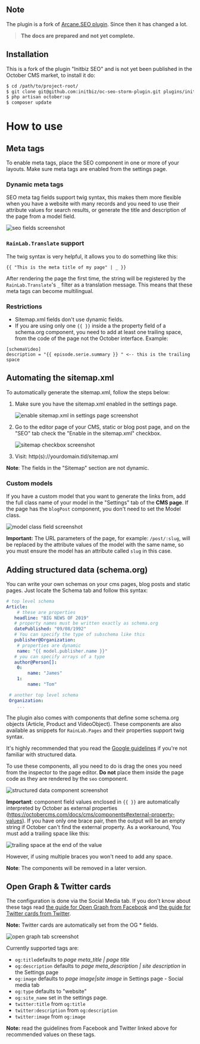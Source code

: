 ## Note
The plugin is a fork of [Arcane.SEO plugin](https://github.com/mrjeanp/Arcane-SEO). Since then it has changed a lot.

> **The docs are prepared and not yet complete.**

## Installation

This is a fork of the plugin "Initbiz SEO" and is not yet been published in the October CMS market, to install it do:

```bash
$ cd /path/to/project-root/
$ git clone git@github.com:initbiz/oc-seo-storm-plugin.git plugins/initbiz/seostorm
$ php artisan october:up
$ composer update
```

# How to use
## Meta tags
To enable meta tags, place the SEO component in one or more of your layouts. Make sure meta tags are enabled from the settings page.

### Dynamic meta tags
SEO meta tag fields support twig syntax, this makes them more flexible when you have a website with many records and you need to use their attribute values for search results, or generate the title and description of the page from a model field.

![seo fields screenshot](https://i.ibb.co/7JJvNgr/download.png)

### `RainLab.Translate` support
The twig syntax is very helpful, it allows you to do something like this:

    {{ "This is the meta title of my page" | _ }}

After rendering the page the first time, the string will be registered by the `RainLab.Translate`'s `_` filter as a translation message. This means that these meta tags can become multilingual.

### Restrictions
- Sitemap.xml fields don't use dynamic fields.
- If you are using only one `{{ }}` inside a the property field of a schema.org component, you need to add at least one trailing space, from the code of the page not the October interface. Example:

```
[schemaVideo]
description = "{{ episode.serie.summary }} " <-- this is the trailing space
```


##  Automating the sitemap.xml
To automatically generate the sitemap.xml, follow the steps below:

1. Make sure you have the sitemap.xml enabled in the settings page.

    ![enable sitemap.xml in settings page screenshot](https://i.ibb.co/bgX91G0/e2008635-0938-4cb8-83c8-33180a7144f4.jpg)

2. Go to the editor page of your CMS, static or blog post page, and on the "SEO" tab check the "Enable in the sitemap.xml" checkbox.

    ![sitemap checkbox screenshot](https://i.ibb.co/vVDyPjZ/download.jpg)

3. Visit: http(s)://yourdomain.tld/sitemap.xml

**Note**: The fields in the "Sitemap" section are not dynamic.



### Custom models
If you have a custom model that you want to generate the links from, add the full class name of your model in the "Settings" tab of the **CMS page**. If the page has the `blogPost` component, you don't need to set the Model class.

![model class field screenshot](https://i.ibb.co/8g3SrS0/download.jpg)

**Important:** The URL parameters of the page, for example: `/post/:slug`, will be replaced by the attribute values of the model with the same name, so you must ensure the model has an attribute called `slug` in this case.



## Adding structured data (schema.org)

You can write your own schemas on your cms pages, blog posts and static pages. Just locate the Schema tab and follow this syntax:

```yaml
# top level schema
Article:
    # these are properties
   headline: "BIG NEWS OF 2019"
   # property names must be written exactly as schema.org
   datePublished: "09/08/1992"
   # You can specify the type of subschema like this
   publisher@Organization:
    # properties are dynamic
    name: "{{ model.publisher.name }}"
   # you can specify arrays of a type
   author@Person[]:
    0:
        name: "James"
    1:
        name: "Tom"

 # another top level schema
 Organization:
    ...
```

The plugin also comes with components that define some schema.org objects (Article, Product and VideoObject). These components are also available as snippets for `RainLab.Pages` and their properties support twig syntax.

It's highly recommended that you read the [Google guidelines](https://developers.google.com/search/docs/guides/intro-structured-data) if you're not familiar with structured data.

To use these components, all you need to do is drag the ones you need from the inspector to the page editor. **Do not** place them inside the page code as they are rendered by the `seo` component.

![structured data component screenshot](https://i.ibb.co/0CpC5JM/Untitled.png)

**Important**: component field values enclosed in  `{{ }}` are automatically interpreted by October as external properties (https://octobercms.com/docs/cms/components#external-property-values). If you have only one brace pair, then the output will be an empty string if October can't find the external property. As a workaround, You must add a trailing space like this:

![trailing space at the end of the value](https://i.snag.gy/T2Qkzq.jpg)

However, if using multiple braces you won't need to add any space.

**Note**: The components will be removed in a later version.


## Open Graph & Twitter cards
The configuration is done via the Social Media tab. If you don't know about these tags read [the guide for Open Graph from Facebook](https://developers.facebook.com/docs/sharing/webmasters) and [the guide for Twitter cards from Twitter](https://developer.twitter.com/en/docs/tweets/optimize-with-cards/overview/abouts-cards.html).

**Note:** Twitter cards are automatically set from the OG * fields.

![open graph tab screenshot](https://i.ibb.co/C1wPvhv/download.png)

Currently supported tags are:
- `og:title`defaults to _page meta\_title | page title_
- `og:description` defaults to _page meta\_description | site description_ in the Settings page
- `og:image` defaults to _page image|site image_ in Settings page - Social media tab
- `og:type` defaults to "website"
- `og:site_name` set in the settings page.
- `twitter:title` from `og:title`
- `twitter:description` from `og:description`
- `twitter:image` from `og:image`

**Note:** read the guidelines from Facebook and Twitter linked above for recommended values on these tags.

